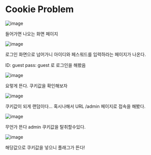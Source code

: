 # Cookie Problem

![image](https://user-images.githubusercontent.com/79100627/206866262-7ff03f0e-7445-4919-8256-ce726f92b139.png)

들어가면 나오는 화면 페이지 

![image](https://user-images.githubusercontent.com/79100627/206866321-f1d2db93-9b29-429a-81c8-27693d6189b4.png)

로그인 화면으로 넘어가니 아이디와 페스워드를 입력하라는 페이지가 나온다.

ID: guest pass: guest 로 로그인을 해봤음 

![image](https://user-images.githubusercontent.com/79100627/206866377-f434e948-e2fe-4858-a365-bdc5b5c6c81e.png)

요렇게 뜬다. 쿠키값을 확인해보자

![image](https://user-images.githubusercontent.com/79100627/206866392-6de2a830-717f-43d9-8f8a-f5d8a94c2d78.png)

쿠키값이 되게 랜덤이다... 혹시나해서 URL /admin 페이지로 접속을 해봤다.

![image](https://user-images.githubusercontent.com/79100627/206866579-8d50880c-6f26-427f-89bf-be307b030bc9.png)

무언가 뜬다 admin 쿠키값을 탈취할수있다. 

![image](https://user-images.githubusercontent.com/79100627/206866659-d1e04e2b-6188-422b-b3fc-c0640938bda7.png)

해당값으로 쿠키값을 넣으니 플래그가 뜬다!
